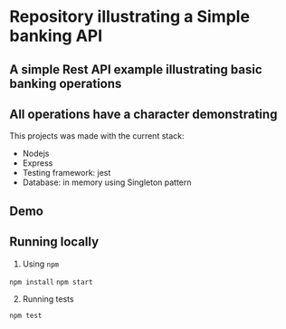 # Repository illustrating a Simple banking API

## A simple Rest API example illustrating basic banking operations

## All operations have a character demonstrating

This projects was made with the current stack:

- Nodejs
- Express
- Testing framework: jest
- Database: in memory using Singleton pattern

## Demo

## Running locally

1. Using `npm`

`npm install`
`npm start`

2. Running tests

`npm test`
